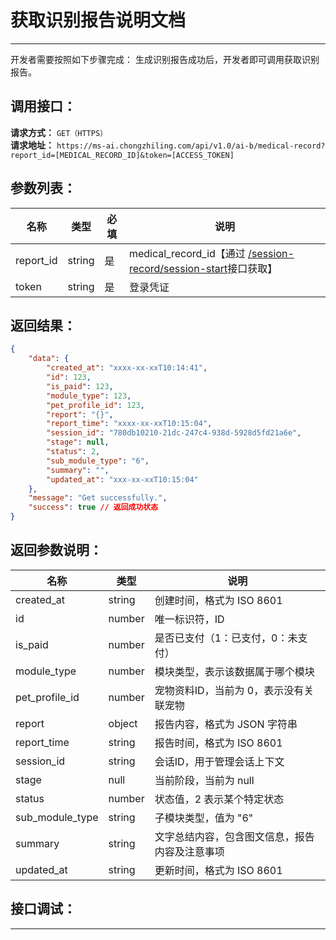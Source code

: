 # 获取识别报告说明文档
---
开发者需要按照如下步骤完成：
生成识别报告成功后，开发者即可调用获取识别报告。

## 调用接口：
**请求方式：** `GET（HTTPS）`  
**请求地址：** `https://ms-ai.chongzhiling.com/api/v1.0/ai-b/medical-record?report_id=[MEDICAL_RECORD_ID]&token=[ACCESS_TOKEN]`

## 参数列表：

| 名称      | 类型   | 必填 | 说明                                                                                  |
| --------- | ------ | ---- | ------------------------------------------------------------------------------------- |
| report_id | string | 是   | medical_record_id【通过 [/session-record/session-start](./session-start.md)接口获取】 |
| token     | string | 是   | 登录凭证                                                                              |

## 返回结果：
```json
{
    "data": {
        "created_at": "xxxx-xx-xxT10:14:41",
        "id": 123,
        "is_paid": 123,
        "module_type": 123,
        "pet_profile_id": 123,
        "report": "{}",
        "report_time": "xxxx-xx-xxT10:15:04",
        "session_id": "780db10210-21dc-247c4-938d-5928d5fd21a6e",
        "stage": null,
        "status": 2,
        "sub_module_type": "6",
        "summary": "",
        "updated_at": "xxx-xx-xxT10:15:04"
    },
    "message": "Get successfully.",
    "success": true // 返回成功状态
}
```

## 返回参数说明：
| 名称            | 类型   | 说明                                      |
|-----------------|--------|-------------------------------------------|
| created_at      | string | 创建时间，格式为 ISO 8601                |
| id              | number | 唯一标识符，ID                            |
| is_paid         | number | 是否已支付（1：已支付，0：未支付）       |
| module_type     | number | 模块类型，表示该数据属于哪个模块         |
| pet_profile_id  | number | 宠物资料ID，当前为 0，表示没有关联宠物   |
| report          | object | 报告内容，格式为 JSON 字符串 |
| report_time     | string | 报告时间，格式为 ISO 8601               |
| session_id      | string | 会话ID，用于管理会话上下文               |
| stage           | null   | 当前阶段，当前为 null                    |
| status          | number | 状态值，2 表示某个特定状态               |
| sub_module_type | string | 子模块类型，值为 "6"                     |
| summary         | string | 文字总结内容，包含图文信息，报告内容及注意事项 |
| updated_at      | string | 更新时间，格式为 ISO 8601               |


## 接口调试：
---
<script setup>
import SwaggerUI from '../../../src/components/SwaggerUI.vue'
</script>

<ClientOnly>
  <SwaggerUI 
    tag="medical-record"
    type="get"
    path="/medical-record" 
  />
</ClientOnly>



